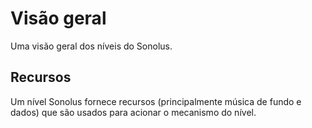 # Visão geral

Uma visão geral dos níveis do Sonolus.

## Recursos

Um nível Sonolus fornece recursos (principalmente música de fundo e dados) que são usados para acionar o mecanismo do nível.
